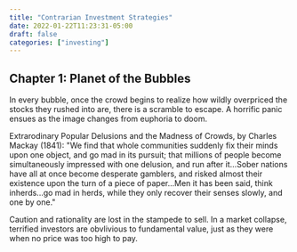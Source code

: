 ```yaml
---
title: "Contrarian Investment Strategies"
date: 2022-01-22T11:23:31-05:00
draft: false
categories: ["investing"]
---
```


## Chapter 1: Planet of the Bubbles

In every bubble, once the crowd begins to realize how wildly overpriced the stocks they rushed into are, there is a scramble to escape. A horrific panic ensues as the image changes from euphoria to doom. 

Extrarodinary Popular Delusions and the Madness of Crowds, by Charles Mackay (1841):
"We find that whole communities suddenly fix their minds upon one object, and go mad in its pursuit; that millions of people become simultaneously impressed with one delusion, and run after it...Sober nations have all at once become desperate gamblers, and risked almost their existence upon the turn of a piece of paper...Men it has been said, think inherds...go mad in herds, while they only recover their senses slowly, and one by one."

Caution and rationality are lost in the stampede to sell. In a market collapse, terrified investors are obvlivious to fundamental value, just as they were when no price was too high to pay.